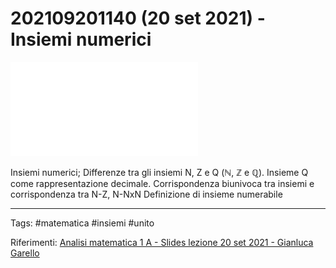 # 202109201140 (20 set 2021) - Insiemi numerici

![](202109201140.pdf)

Insiemi numerici;
Differenze tra gli insiemi N, Z e Q ($\mathbb{N}$, $\mathbb{Z}$ e $\mathbb{Q}$).
Insieme Q come rappresentazione decimale.
Corrispondenza biunivoca tra insiemi e corrispondenza tra N-Z, N-NxN
Definizione di insieme numerabile

---

Tags:
#matematica
#insiemi #unito 

Riferimenti:
[Analisi matematica 1 A - Slides lezione 20 set 2021 - Gianluca Garello](Analisi%20matematica%201%20A%20-%20Slides%20lezione%2020%20-%20Gianluca%20Garello.pdf#page=10)